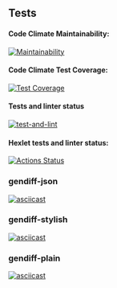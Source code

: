 ## Tests

#### Code Climate Maintainability:
[![Maintainability](https://api.codeclimate.com/v1/badges/780b2a2c318a662f2f53/maintainability)](https://codeclimate.com/github/purple-jabba/frontend-project-46/maintainability)
#### Code Climate Test Coverage:
[![Test Coverage](https://api.codeclimate.com/v1/badges/780b2a2c318a662f2f53/test_coverage)](https://codeclimate.com/github/purple-jabba/frontend-project-46/test_coverage)
#### Tests and linter status
[![test-and-lint](https://github.com/purple-jabba/frontend-project-46/actions/workflows/frontend-project-46.yml/badge.svg)](https://github.com/purple-jabba/frontend-project-46/actions/workflows/frontend-project-46.yml)
#### Hexlet tests and linter status:
[![Actions Status](https://github.com/purple-jabba/frontend-project-46/workflows/hexlet-check/badge.svg)](https://github.com/purple-jabba/frontend-project-46/actions)

### gendiff-json
[![asciicast](https://asciinema.org/a/n9SnMnv45pvJRC83Rm4sQfIg2.svg)](https://asciinema.org/a/n9SnMnv45pvJRC83Rm4sQfIg2)
### gendiff-stylish
[![asciicast](https://asciinema.org/a/P9qCTkZLkuVd2yNptzNOcP2yf.svg)](https://asciinema.org/a/P9qCTkZLkuVd2yNptzNOcP2yf)
### gendiff-plain
[![asciicast](https://asciinema.org/a/f5ntDhs9yvRJ2J9shaEjS8MeL.svg)](https://asciinema.org/a/f5ntDhs9yvRJ2J9shaEjS8MeL)
